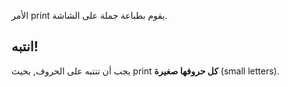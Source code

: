 الأمر print يقوم بطباعة جملة على الشاشة.

## انتبه!

يجب أن تنتبه على الحروف, بحيث print **كل حروفها صغيرة** (small letters).